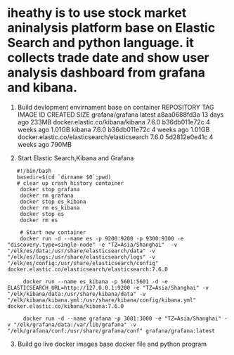 # iheathy is to use stock market aninalysis platform base on Elastic Search and python language. it collects trade date and show user analysis dashboard from grafana and kibana.

1. Build devlopment envirnament base on container 
  REPOSITORY                                      TAG                 IMAGE ID            CREATED             SIZE
  grafana/grafana                                 latest              a8aa0688fd3a        13 days ago         233MB
  docker.elastic.co/kibana/kibana                 7.6.0               b36db011e72c        4 weeks ago         1.01GB
  kibana                                          7.6.0               b36db011e72c        4 weeks ago         1.01GB
  docker.elastic.co/elasticsearch/elasticsearch   7.6.0               5d2812e0e41c        4 weeks ago         790MB

2. Start Elastic Search,Kibana and Grafana
```
   #!/bin/bash
   basedir=$(cd `dirname $0`;pwd)
   # clear up crash history container
    docker stop grafana
    docker rm grafana
    docker stop es_kibana
    docker rm es_kibana
    docker stop es
    docker rm es
    
    # Start new container
    docker run -d --name es -p 9200:9200 -p 9300:9300 -e "discovery.type=single-node" -e "TZ=Asia/Shanghai"  -v "/elk/es/data:/usr/share/elasticsearch/data" -v "/elk/es/logs:/usr/share/elasticsearch/logs" -v "/elk/es/config:/usr/share/elasticsearch/config" docker.elastic.co/elasticsearch/elasticsearch:7.6.0

     docker run --name es_kibana -p 5601:5601 -d -e ELASTICSEARCH_URL=http://127.0.0.1:9200 -e "TZ=Asia/Shanghai" -v "/elk/kibana/data:/usr/share/kibana/data" -v "/elk/kibana/kibana.yml:/usr/share/kibana/config/kibana.yml" docker.elastic.co/kibana/kibana:7.6.0

     docker run -d --name grafana -p 3001:3000 -e "TZ=Asia/Shanghai" -v "/elk/grafana/data:/var/lib/grafana" -v "/elk/grafana/conf:/usr/share/grafana/conf" grafana/grafana:latest
```     
 3. Build go live docker images base docker file and python program
     
     
